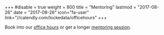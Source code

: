 +++
#disable = true
weight = 800
title = "Mentoring"
lastmod = "2017-08-26"
date = "2017-08-26"
icon="fa-user"
link="//calendly.com/lockedata/officehours"
+++
<link href="https://calendly.com/assets/external/widget.css" rel="stylesheet">
<script src="https://calendly.com/assets/external/widget.js" type="text/javascript"></script>

Book into our <a href="" onclick="Calendly.showPopupWidget('https://calendly.com/lockedata/officehours');return false;">office hours</a> or get a longer <a href="" onclick="Calendly.showPopupWidget('https://calendly.com/lockedata/mentoring-session');return false;">mentoring session</a>.